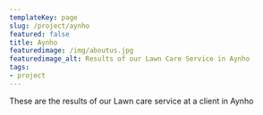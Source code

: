 ```yaml
---
templateKey: page
slug: /project/aynho
featured: false
title: Aynho
featuredimage: /img/aboutus.jpg
featuredimage_alt: Results of our Lawn Care Service in Aynho
tags:
- project
---
```

These are the results of our Lawn care service at a client in Aynho


